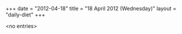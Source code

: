 +++
date = "2012-04-18"
title = "18 April 2012 (Wednesday)"
layout = "daily-diet"
+++

<p>&lt;no entries&gt;</p>